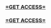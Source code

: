 <h3><strong><a href="https://www.google.com/url?q=https%3A%2F%2Fappbitly.com%2FeTWwS">=GET ACCESS=</a></strong></h3>

<h3><strong><a href="https://www.google.com/url?q=https%3A%2F%2Fappbitly.com%2FeTWwS">=GET ACCESS=</a></strong></h3>
